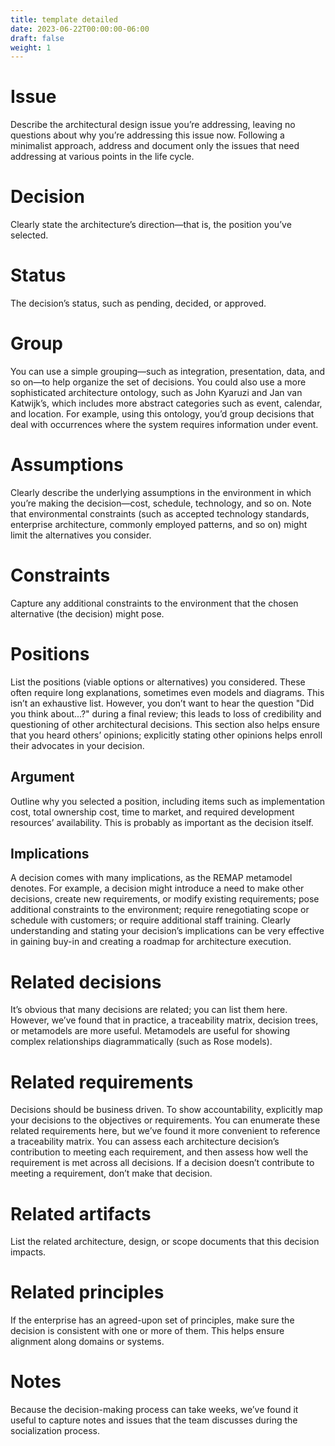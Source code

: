 ```yaml
---
title: template detailed
date: 2023-06-22T00:00:00-06:00
draft: false
weight: 1
---
```


# Issue
Describe the architectural design issue you’re addressing, leaving no questions about why you’re addressing this issue now. Following a minimalist approach, address and document only the issues that need addressing at various points in the life cycle.

# Decision
Clearly state the architecture’s direction—that is, the position you’ve selected.

# Status
The decision’s status, such as pending, decided, or approved.

# Group
You can use a simple grouping—such as integration, presentation, data, and so on—to help organize the set of decisions. You could also use a more sophisticated architecture ontology, such as John Kyaruzi and Jan van Katwijk’s, which includes more abstract categories such as event, calendar, and location. For example, using this ontology, you’d group decisions that deal with occurrences where the system requires information under event.

# Assumptions
Clearly describe the underlying assumptions in the environment in which you’re making the decision—cost, schedule, technology, and so on. Note that environmental constraints (such as accepted technology standards, enterprise architecture, commonly employed patterns, and so on) might limit the alternatives you consider.

# Constraints
Capture any additional constraints to the environment that the chosen alternative (the decision) might pose.

# Positions
List the positions (viable options or alternatives) you considered. These often require long explanations, sometimes even models and diagrams. This isn’t an exhaustive list. However, you don’t want to hear the question "Did you think about...?" during a final review; this leads to loss of credibility and questioning of other architectural decisions. This section also helps ensure that you heard others’ opinions; explicitly stating other opinions helps enroll their advocates in your decision.

## Argument
Outline why you selected a position, including items such as implementation cost, total ownership cost, time to market, and required development resources’ availability. This is probably as important as the decision itself.

## Implications
A decision comes with many implications, as the REMAP metamodel denotes. For example, a decision might introduce a need to make other decisions, create new requirements, or modify existing requirements; pose additional constraints to the environment; require renegotiating scope or schedule with customers; or require additional staff training. Clearly understanding and stating your decision’s implications can be very effective in gaining buy-in and creating a roadmap for architecture execution.

# Related decisions
It’s obvious that many decisions are related; you can list them here. However, we’ve found that in practice, a traceability matrix, decision trees, or metamodels are more useful. Metamodels are useful for showing complex relationships diagrammatically (such as Rose models).

# Related requirements
Decisions should be business driven. To show accountability, explicitly map your decisions to the objectives or requirements. You can enumerate these related requirements here, but we’ve found it more convenient to reference a traceability matrix. You can assess each architecture decision’s contribution to meeting each requirement, and then assess how well the requirement is met across all decisions. If a decision doesn’t contribute to meeting a requirement, don’t make that decision.

# Related artifacts
List the related architecture, design, or scope documents that this decision impacts.

# Related principles
If the enterprise has an agreed-upon set of principles, make sure the decision is consistent with one or more of them. This helps ensure alignment along domains or systems.

# Notes
Because the decision-making process can take weeks, we’ve found it useful to capture notes and issues that the team discusses during the socialization process.

